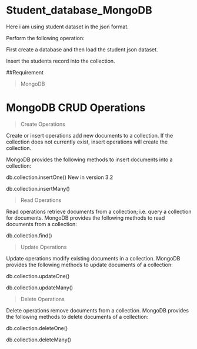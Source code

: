 # Student_database_MongoDB

Here i am using student dataset in the json format. 

Perform the following operation:

First create a database and then load the student.json dataset.

Insert the students record into the collection.


##Requirement

> MongoDB 

# MongoDB CRUD Operations
> Create Operations
> 
Create or insert operations add new documents to a collection. If the collection does not currently exist, insert operations will create the collection.


MongoDB provides the following methods to insert documents into a collection:

db.collection.insertOne() New in version 3.2

db.collection.insertMany() 

> Read Operations

Read operations retrieve documents from a collection; i.e. query a collection for documents. MongoDB provides the following methods to read documents from a collection:

db.collection.find()

> Update Operations

Update operations modify existing documents in a collection. MongoDB provides the following methods to update documents of a collection:

db.collection.updateOne() 

db.collection.updateMany()

> Delete Operations

Delete operations remove documents from a collection. MongoDB provides the following methods to delete documents of a collection:

db.collection.deleteOne()

db.collection.deleteMany()
